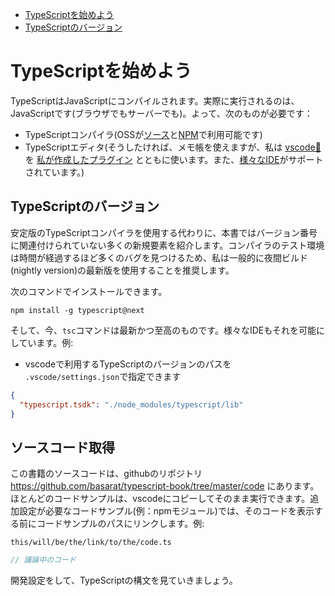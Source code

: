 * [TypeScriptを始めよう](#typescriptwomeyou)
* [TypeScriptのバージョン](#typescriptnobjon)

# TypeScriptを始めよう

TypeScriptはJavaScriptにコンパイルされます。実際に実行されるのは、JavaScriptです(ブラウザでもサーバーでも)。よって、次のものが必要です：

* TypeScriptコンパイラ(OSSが[ソース](https://github.com/Microsoft/TypeScript/)と[NPM](https://www.npmjs.com/package/typescript)で利用可能です)
* TypeScriptエディタ(そうしたければ、メモ帳を使えますが、私は [vscode🌹](https://code.visualstudio.com/) を [私が作成したプラグイン](https://marketplace.visualstudio.com/items?itemName=basarat.god) とともに使います。また、[様々なIDE](https://github.com/Microsoft/TypeScript/wiki/TypeScript-Editor-Support)がサポートされています。)


## TypeScriptのバージョン
安定版のTypeScriptコンパイラを使用する代わりに、本書ではバージョン番号に関連付けられていない多くの新規要素を紹介します。コンパイラのテスト環境は時間が経過するほど多くのバグを見つけるため、私は一般的に夜間ビルド(nightly version)の最新版を使用することを推奨します。

次のコマンドでインストールできます。

```
npm install -g typescript@next
```

そして、今、`tsc`コマンドは最新かつ至高のものです。様々なIDEもそれを可能にしています。例:

* vscodeで利用するTypeScriptのバージョンのパスを `.vscode/settings.json`で指定できます

```json
{
  "typescript.tsdk": "./node_modules/typescript/lib"
}
```

## ソースコード取得
この書籍のソースコードは、githubのリポジトリ https://github.com/basarat/typescript-book/tree/master/code にあります。
ほとんどのコードサンプルは、vscodeにコピーしてそのまま実行できます。追加設定が必要なコードサンプル(例：npmモジュール)では、そのコードを表示する前にコードサンプルのパスにリンクします。例:

`this/will/be/the/link/to/the/code.ts`
```ts
// 議論中のコード
```

開発設定をして、TypeScriptの構文を見ていきましょう。
